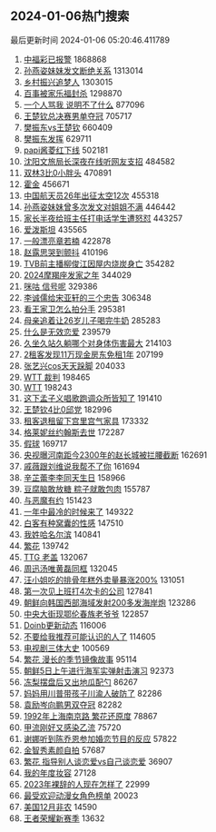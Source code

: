 ## 2024-01-06热门搜索 
最后更新时间 2024-01-06 05:20:46.411789 
1. [中福彩已报警](https://s.weibo.com/weibo?q=%23%E4%B8%AD%E7%A6%8F%E5%BD%A9%E5%B7%B2%E6%8A%A5%E8%AD%A6%23&t=31&band_rank=1&Refer=top) 1868868
1. [孙燕姿妹妹发文断绝关系](https://s.weibo.com/weibo?q=%23%E5%AD%99%E7%87%95%E5%A7%BF%E5%A6%B9%E5%A6%B9%E5%8F%91%E6%96%87%E6%96%AD%E7%BB%9D%E5%85%B3%E7%B3%BB%23&t=31&band_rank=2&Refer=top) 1313014
1. [乡村振兴追梦人](https://s.weibo.com/weibo?q=%23%E4%B9%A1%E6%9D%91%E6%8C%AF%E5%85%B4%E8%BF%BD%E6%A2%A6%E4%BA%BA%23&t=31&band_rank=3&Refer=top) 1303015
1. [百事被家乐福封杀](https://s.weibo.com/weibo?q=%23%E7%99%BE%E4%BA%8B%E8%A2%AB%E5%AE%B6%E4%B9%90%E7%A6%8F%E5%B0%81%E6%9D%80%23&t=31&band_rank=4&Refer=top) 1298870
1. [一个人骂我 说明不了什么](https://s.weibo.com/weibo?q=%E4%B8%80%E4%B8%AA%E4%BA%BA%E9%AA%82%E6%88%91%20%E8%AF%B4%E6%98%8E%E4%B8%8D%E4%BA%86%E4%BB%80%E4%B9%88&t=31&band_rank=5&Refer=top) 877096
1. [王楚钦总决赛男单夺冠](https://s.weibo.com/weibo?q=%23%E7%8E%8B%E6%A5%9A%E9%92%A6%E6%80%BB%E5%86%B3%E8%B5%9B%E7%94%B7%E5%8D%95%E5%A4%BA%E5%86%A0%23&t=31&band_rank=5&Refer=top) 705717
1. [樊振东vs王楚钦](https://s.weibo.com/weibo?q=%23%E6%A8%8A%E6%8C%AF%E4%B8%9Cvs%E7%8E%8B%E6%A5%9A%E9%92%A6%23&t=31&band_rank=6&Refer=top) 660409
1. [樊振东发挥](https://s.weibo.com/weibo?q=%E6%A8%8A%E6%8C%AF%E4%B8%9C%E5%8F%91%E6%8C%A5&t=31&band_rank=7&Refer=top) 629711
1. [papi酱菱红下线](https://s.weibo.com/weibo?q=%23papi%E9%85%B1%E8%8F%B1%E7%BA%A2%E4%B8%8B%E7%BA%BF%23&t=31&band_rank=8&Refer=top) 502181
1. [沈阳文旅局长深夜在线听网友支招](https://s.weibo.com/weibo?q=%23%E6%B2%88%E9%98%B3%E6%96%87%E6%97%85%E5%B1%80%E9%95%BF%E6%B7%B1%E5%A4%9C%E5%9C%A8%E7%BA%BF%E5%90%AC%E7%BD%91%E5%8F%8B%E6%94%AF%E6%8B%9B%23&t=31&band_rank=9&Refer=top) 484582
1. [双林3比0小胖头](https://s.weibo.com/weibo?q=%E5%8F%8C%E6%9E%973%E6%AF%940%E5%B0%8F%E8%83%96%E5%A4%B4&t=31&band_rank=10&Refer=top) 470891
1. [霍金](https://s.weibo.com/weibo?q=%E9%9C%8D%E9%87%91&t=31&band_rank=11&Refer=top) 456671
1. [中国航天员26年出征太空12次](https://s.weibo.com/weibo?q=%23%E4%B8%AD%E5%9B%BD%E8%88%AA%E5%A4%A9%E5%91%9826%E5%B9%B4%E5%87%BA%E5%BE%81%E5%A4%AA%E7%A9%BA12%E6%AC%A1%23&t=31&band_rank=3&Refer=top) 455318
1. [孙燕姿妹妹曾多次发文对姐姐不满](https://s.weibo.com/weibo?q=%23%E5%AD%99%E7%87%95%E5%A7%BF%E5%A6%B9%E5%A6%B9%E6%9B%BE%E5%A4%9A%E6%AC%A1%E5%8F%91%E6%96%87%E5%AF%B9%E5%A7%90%E5%A7%90%E4%B8%8D%E6%BB%A1%23&t=31&band_rank=12&Refer=top) 446442
1. [家长半夜给班主任打电话学生遭怒怼](https://s.weibo.com/weibo?q=%23%E5%AE%B6%E9%95%BF%E5%8D%8A%E5%A4%9C%E7%BB%99%E7%8F%AD%E4%B8%BB%E4%BB%BB%E6%89%93%E7%94%B5%E8%AF%9D%E5%AD%A6%E7%94%9F%E9%81%AD%E6%80%92%E6%80%BC%23&t=31&band_rank=16&Refer=top) 443257
1. [爱泼斯坦](https://s.weibo.com/weibo?q=%E7%88%B1%E6%B3%BC%E6%96%AF%E5%9D%A6&t=31&band_rank=13&Refer=top) 435565
1. [一般漂亮章若楠](https://s.weibo.com/weibo?q=%E4%B8%80%E8%88%AC%E6%BC%82%E4%BA%AE%E7%AB%A0%E8%8B%A5%E6%A5%A0&t=31&band_rank=14&Refer=top) 422878
1. [赵露思哭到颤抖](https://s.weibo.com/weibo?q=%E8%B5%B5%E9%9C%B2%E6%80%9D%E5%93%AD%E5%88%B0%E9%A2%A4%E6%8A%96&t=31&band_rank=15&Refer=top) 410196
1. [TVB前主播柳俊江因屋内烧炭身亡](https://s.weibo.com/weibo?q=%23TVB%E5%89%8D%E4%B8%BB%E6%92%AD%E6%9F%B3%E4%BF%8A%E6%B1%9F%E5%9B%A0%E5%B1%8B%E5%86%85%E7%83%A7%E7%82%AD%E8%BA%AB%E4%BA%A1%23&t=31&band_rank=17&Refer=top) 354282
1. [2024摩羯座发家之年](https://s.weibo.com/weibo?q=2024%E6%91%A9%E7%BE%AF%E5%BA%A7%E5%8F%91%E5%AE%B6%E4%B9%8B%E5%B9%B4&t=31&band_rank=18&Refer=top) 344029
1. [咪咕 信号呢](https://s.weibo.com/weibo?q=%E5%92%AA%E5%92%95%20%E4%BF%A1%E5%8F%B7%E5%91%A2&t=31&band_rank=19&Refer=top) 329386
1. [李诚儒给宋亚轩的三个忠告](https://s.weibo.com/weibo?q=%23%E6%9D%8E%E8%AF%9A%E5%84%92%E7%BB%99%E5%AE%8B%E4%BA%9A%E8%BD%A9%E7%9A%84%E4%B8%89%E4%B8%AA%E5%BF%A0%E5%91%8A%23&t=31&band_rank=50&Refer=top) 306348
1. [看王家卫怎么拍分手](https://s.weibo.com/weibo?q=%E7%9C%8B%E7%8E%8B%E5%AE%B6%E5%8D%AB%E6%80%8E%E4%B9%88%E6%8B%8D%E5%88%86%E6%89%8B&t=31&band_rank=20&Refer=top) 295381
1. [母亲追着让26岁儿子喝完牛奶](https://s.weibo.com/weibo?q=%23%E6%AF%8D%E4%BA%B2%E8%BF%BD%E7%9D%80%E8%AE%A926%E5%B2%81%E5%84%BF%E5%AD%90%E5%96%9D%E5%AE%8C%E7%89%9B%E5%A5%B6%23&t=31&band_rank=21&Refer=top) 285283
1. [什么是无效恋爱](https://s.weibo.com/weibo?q=%E4%BB%80%E4%B9%88%E6%98%AF%E6%97%A0%E6%95%88%E6%81%8B%E7%88%B1&t=31&band_rank=22&Refer=top) 239579
1. [久坐久站久躺哪个对身体伤害最大](https://s.weibo.com/weibo?q=%23%E4%B9%85%E5%9D%90%E4%B9%85%E7%AB%99%E4%B9%85%E8%BA%BA%E5%93%AA%E4%B8%AA%E5%AF%B9%E8%BA%AB%E4%BD%93%E4%BC%A4%E5%AE%B3%E6%9C%80%E5%A4%A7%23&t=31&band_rank=23&Refer=top) 214103
1. [2租客发现11万现金房东免租1年](https://s.weibo.com/weibo?q=%232%E7%A7%9F%E5%AE%A2%E5%8F%91%E7%8E%B011%E4%B8%87%E7%8E%B0%E9%87%91%E6%88%BF%E4%B8%9C%E5%85%8D%E7%A7%9F1%E5%B9%B4%23&t=31&band_rank=24&Refer=top) 207199
1. [张艺兴cos天天跺脚](https://s.weibo.com/weibo?q=%E5%BC%A0%E8%89%BA%E5%85%B4cos%E5%A4%A9%E5%A4%A9%E8%B7%BA%E8%84%9A&t=31&band_rank=38&Refer=top) 204033
1. [WTT 裁判](https://s.weibo.com/weibo?q=WTT%20%E8%A3%81%E5%88%A4&t=31&band_rank=25&Refer=top) 198465
1. [WTT](https://s.weibo.com/weibo?q=WTT&t=31&band_rank=24&Refer=top) 198243
1. [这下孟子义唱歌跑调众所皆知了](https://s.weibo.com/weibo?q=%E8%BF%99%E4%B8%8B%E5%AD%9F%E5%AD%90%E4%B9%89%E5%94%B1%E6%AD%8C%E8%B7%91%E8%B0%83%E4%BC%97%E6%89%80%E7%9A%86%E7%9F%A5%E4%BA%86&t=31&band_rank=26&Refer=top) 191410
1. [王楚钦4比0邱党](https://s.weibo.com/weibo?q=%23%E7%8E%8B%E6%A5%9A%E9%92%A64%E6%AF%940%E9%82%B1%E5%85%9A%23&t=31&band_rank=27&Refer=top) 182996
1. [租客退租留下宫里宫气家具](https://s.weibo.com/weibo?q=%23%E7%A7%9F%E5%AE%A2%E9%80%80%E7%A7%9F%E7%95%99%E4%B8%8B%E5%AE%AB%E9%87%8C%E5%AE%AB%E6%B0%94%E5%AE%B6%E5%85%B7%23&t=31&band_rank=28&Refer=top) 173332
1. [格莱妮丝约翰斯去世](https://s.weibo.com/weibo?q=%23%E6%A0%BC%E8%8E%B1%E5%A6%AE%E4%B8%9D%E7%BA%A6%E7%BF%B0%E6%96%AF%E5%8E%BB%E4%B8%96%23&t=31&band_rank=31&Refer=top) 172287
1. [假球](https://s.weibo.com/weibo?q=%E5%81%87%E7%90%83&t=31&band_rank=29&Refer=top) 169717
1. [央视曝河南距今2300年的赵长城被拦腰截断](https://s.weibo.com/weibo?q=%23%E5%A4%AE%E8%A7%86%E6%9B%9D%E6%B2%B3%E5%8D%97%E8%B7%9D%E4%BB%8A2300%E5%B9%B4%E7%9A%84%E8%B5%B5%E9%95%BF%E5%9F%8E%E8%A2%AB%E6%8B%A6%E8%85%B0%E6%88%AA%E6%96%AD%23&t=31&band_rank=30&Refer=top) 162691
1. [戚薇跟刘维说我帮不了你](https://s.weibo.com/weibo?q=%E6%88%9A%E8%96%87%E8%B7%9F%E5%88%98%E7%BB%B4%E8%AF%B4%E6%88%91%E5%B8%AE%E4%B8%8D%E4%BA%86%E4%BD%A0&t=31&band_rank=31&Refer=top) 161694
1. [辛芷蕾李李同天生日](https://s.weibo.com/weibo?q=%E8%BE%9B%E8%8A%B7%E8%95%BE%E6%9D%8E%E6%9D%8E%E5%90%8C%E5%A4%A9%E7%94%9F%E6%97%A5&t=31&band_rank=32&Refer=top) 158966
1. [豆腐脑敢放糖 粽子就敢包肉](https://s.weibo.com/weibo?q=%E8%B1%86%E8%85%90%E8%84%91%E6%95%A2%E6%94%BE%E7%B3%96%20%E7%B2%BD%E5%AD%90%E5%B0%B1%E6%95%A2%E5%8C%85%E8%82%89&t=31&band_rank=33&Refer=top) 155787
1. [与恶魔有约](https://s.weibo.com/weibo?q=%E4%B8%8E%E6%81%B6%E9%AD%94%E6%9C%89%E7%BA%A6&t=31&band_rank=34&Refer=top) 151423
1. [一年中最冷的时候来了](https://s.weibo.com/weibo?q=%23%E4%B8%80%E5%B9%B4%E4%B8%AD%E6%9C%80%E5%86%B7%E7%9A%84%E6%97%B6%E5%80%99%E6%9D%A5%E4%BA%86%23&t=31&band_rank=48&Refer=top) 149322
1. [白客有种窝囊的性感](https://s.weibo.com/weibo?q=%E7%99%BD%E5%AE%A2%E6%9C%89%E7%A7%8D%E7%AA%9D%E5%9B%8A%E7%9A%84%E6%80%A7%E6%84%9F&t=31&band_rank=35&Refer=top) 147510
1. [我姓哈名尔滨](https://s.weibo.com/weibo?q=%23%E6%88%91%E5%A7%93%E5%93%88%E5%90%8D%E5%B0%94%E6%BB%A8%23&t=31&band_rank=36&Refer=top) 140841
1. [繁花](https://s.weibo.com/weibo?q=%E7%B9%81%E8%8A%B1&t=31&band_rank=37&Refer=top) 139742
1. [TTG 老盖](https://s.weibo.com/weibo?q=TTG%20%E8%80%81%E7%9B%96&t=31&band_rank=39&Refer=top) 132067
1. [周迅汤唯黄磊同框](https://s.weibo.com/weibo?q=%23%E5%91%A8%E8%BF%85%E6%B1%A4%E5%94%AF%E9%BB%84%E7%A3%8A%E5%90%8C%E6%A1%86%23&t=31&band_rank=40&Refer=top) 132045
1. [汪小姐吃的排骨年糕外卖量暴涨200%](https://s.weibo.com/weibo?q=%23%E6%B1%AA%E5%B0%8F%E5%A7%90%E5%90%83%E7%9A%84%E6%8E%92%E9%AA%A8%E5%B9%B4%E7%B3%95%E5%A4%96%E5%8D%96%E9%87%8F%E6%9A%B4%E6%B6%A8200%25%23&t=31&band_rank=41&Refer=top) 131051
1. [第一次见上班打4次卡的公司](https://s.weibo.com/weibo?q=%23%E7%AC%AC%E4%B8%80%E6%AC%A1%E8%A7%81%E4%B8%8A%E7%8F%AD%E6%89%934%E6%AC%A1%E5%8D%A1%E7%9A%84%E5%85%AC%E5%8F%B8%23&t=31&band_rank=42&Refer=top) 127841
1. [朝鲜向韩国西部海域发射200多发海岸炮](https://s.weibo.com/weibo?q=%23%E6%9C%9D%E9%B2%9C%E5%90%91%E9%9F%A9%E5%9B%BD%E8%A5%BF%E9%83%A8%E6%B5%B7%E5%9F%9F%E5%8F%91%E5%B0%84200%E5%A4%9A%E5%8F%91%E6%B5%B7%E5%B2%B8%E7%82%AE%23&t=31&band_rank=43&Refer=top) 123286
1. [中央大街现鄂伦春族老爷爷](https://s.weibo.com/weibo?q=%23%E4%B8%AD%E5%A4%AE%E5%A4%A7%E8%A1%97%E7%8E%B0%E9%84%82%E4%BC%A6%E6%98%A5%E6%97%8F%E8%80%81%E7%88%B7%E7%88%B7%23&t=31&band_rank=42&Refer=top) 122857
1. [Doinb更新动态](https://s.weibo.com/weibo?q=%23Doinb%E6%9B%B4%E6%96%B0%E5%8A%A8%E6%80%81%23&t=31&band_rank=44&Refer=top) 116006
1. [不要给我推荐可能认识的人了](https://s.weibo.com/weibo?q=%E4%B8%8D%E8%A6%81%E7%BB%99%E6%88%91%E6%8E%A8%E8%8D%90%E5%8F%AF%E8%83%BD%E8%AE%A4%E8%AF%86%E7%9A%84%E4%BA%BA%E4%BA%86&t=31&band_rank=45&Refer=top) 114605
1. [电视剧三体大史](https://s.weibo.com/weibo?q=%E7%94%B5%E8%A7%86%E5%89%A7%E4%B8%89%E4%BD%93%E5%A4%A7%E5%8F%B2&t=31&band_rank=50&Refer=top) 100569
1. [繁花 漫长的季节镜像故事](https://s.weibo.com/weibo?q=%E7%B9%81%E8%8A%B1%20%E6%BC%AB%E9%95%BF%E7%9A%84%E5%AD%A3%E8%8A%82%E9%95%9C%E5%83%8F%E6%95%85%E4%BA%8B&t=31&band_rank=46&Refer=top) 95114
1. [朝鲜5日上午进行海军实弹射击演习](https://s.weibo.com/weibo?q=%23%E6%9C%9D%E9%B2%9C5%E6%97%A5%E4%B8%8A%E5%8D%88%E8%BF%9B%E8%A1%8C%E6%B5%B7%E5%86%9B%E5%AE%9E%E5%BC%B9%E5%B0%84%E5%87%BB%E6%BC%94%E4%B9%A0%23&t=31&band_rank=47&Refer=top) 92373
1. [冻梨摆盘后又出地瓜配勺](https://s.weibo.com/weibo?q=%23%E5%86%BB%E6%A2%A8%E6%91%86%E7%9B%98%E5%90%8E%E5%8F%88%E5%87%BA%E5%9C%B0%E7%93%9C%E9%85%8D%E5%8B%BA%23&t=31&band_rank=48&Refer=top) 86267
1. [妈妈用川普带孩子川渝人破防了](https://s.weibo.com/weibo?q=%23%E5%A6%88%E5%A6%88%E7%94%A8%E5%B7%9D%E6%99%AE%E5%B8%A6%E5%AD%A9%E5%AD%90%E5%B7%9D%E6%B8%9D%E4%BA%BA%E7%A0%B4%E9%98%B2%E4%BA%86%23&t=31&band_rank=49&Refer=top) 82286
1. [袁励岑向鹏男双夺冠](https://s.weibo.com/weibo?q=%23%E8%A2%81%E5%8A%B1%E5%B2%91%E5%90%91%E9%B9%8F%E7%94%B7%E5%8F%8C%E5%A4%BA%E5%86%A0%23&t=31&band_rank=50&Refer=top) 82282
1. [1992年上海南京路 繁花还原度](https://s.weibo.com/weibo?q=1992%E5%B9%B4%E4%B8%8A%E6%B5%B7%E5%8D%97%E4%BA%AC%E8%B7%AF%20%E7%B9%81%E8%8A%B1%E8%BF%98%E5%8E%9F%E5%BA%A6&t=31&band_rank=40&Refer=top) 78867
1. [甲流刚好又感染乙流](https://s.weibo.com/weibo?q=%23%E7%94%B2%E6%B5%81%E5%88%9A%E5%A5%BD%E5%8F%88%E6%84%9F%E6%9F%93%E4%B9%99%E6%B5%81%23&t=31&band_rank=50&Refer=top) 75720
1. [谢娜听到陈乔恩参加婚恋节目的反应](https://s.weibo.com/weibo?q=%23%E8%B0%A2%E5%A8%9C%E5%90%AC%E5%88%B0%E9%99%88%E4%B9%94%E6%81%A9%E5%8F%82%E5%8A%A0%E5%A9%9A%E6%81%8B%E8%8A%82%E7%9B%AE%E7%9A%84%E5%8F%8D%E5%BA%94%23&t=31&band_rank=28&Refer=top) 57822
1. [金智秀素颜自拍](https://s.weibo.com/weibo?q=%23%E9%87%91%E6%99%BA%E7%A7%80%E7%B4%A0%E9%A2%9C%E8%87%AA%E6%8B%8D%23&t=31&band_rank=26&Refer=top) 57687
1. [繁花 指导别人谈恋爱vs自己谈恋爱](https://s.weibo.com/weibo?q=%E7%B9%81%E8%8A%B1%20%E6%8C%87%E5%AF%BC%E5%88%AB%E4%BA%BA%E8%B0%88%E6%81%8B%E7%88%B1vs%E8%87%AA%E5%B7%B1%E8%B0%88%E6%81%8B%E7%88%B1&t=31&band_rank=50&Refer=top) 36907
1. [我的年度妆容](https://s.weibo.com/weibo?q=%E6%88%91%E7%9A%84%E5%B9%B4%E5%BA%A6%E5%A6%86%E5%AE%B9&t=31&band_rank=50&Refer=top) 27128
1. [2023年裸辞的人现在怎样了](https://s.weibo.com/weibo?q=%232023%E5%B9%B4%E8%A3%B8%E8%BE%9E%E7%9A%84%E4%BA%BA%E7%8E%B0%E5%9C%A8%E6%80%8E%E6%A0%B7%E4%BA%86%23&t=31&band_rank=39&Refer=top) 22999
1. [最受欢迎动漫女角色榜单](https://s.weibo.com/weibo?q=%E6%9C%80%E5%8F%97%E6%AC%A2%E8%BF%8E%E5%8A%A8%E6%BC%AB%E5%A5%B3%E8%A7%92%E8%89%B2%E6%A6%9C%E5%8D%95&t=31&band_rank=50&Refer=top) 20023
1. [美国12月非农](https://s.weibo.com/weibo?q=%23%E7%BE%8E%E5%9B%BD12%E6%9C%88%E9%9D%9E%E5%86%9C%23&t=31&band_rank=49&Refer=top) 14590
1. [王者荣耀新赛季](https://s.weibo.com/weibo?q=%E7%8E%8B%E8%80%85%E8%8D%A3%E8%80%80%E6%96%B0%E8%B5%9B%E5%AD%A3&t=31&band_rank=50&Refer=top) 13632

